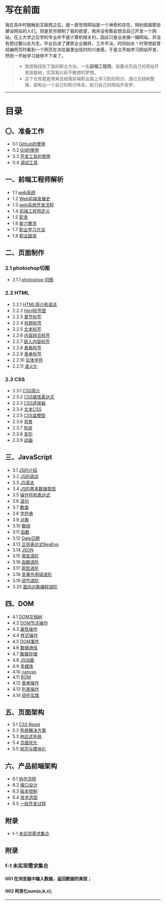 ﻿# 写在前面
我在高中时接触到互联网之后，就一直觉得网站是一个神奇的存在，特别佩服那些建设网站的人们。但是贫穷限制了我的欲望，我并没有敢妄想去自己开发一个网站。在上大学之后学的专业并不是计算机相关的，因此只是业余搞一搞网站，并没有想过要以此为生。毕业后进了建筑企业搬砖，工作平淡，时间如水！时常想起曾经编网页时看到一个网页在浏览器里出现时的兴奋感，于是又开始学习网站开发，然而一开始学习就停不下来了。

>* 我想我找到了我的职业方向，一名**前端工程师**。我要点亮自己的网站开发技能树，实现我以前不敢想的梦想。
>* 这个仓库就是用来总结我前端职业路上学习到的知识，通过总结和整理，架构出一个自己的知识体系，助力自己的网站开发梦。

---
# 目录
## 〇、准备工作
* 0.1 [Github的使用][0.1]
* 0.2 [Git的使用][0.2]
* 0.3 [开发工具的使用][0.3]
* 0.4 [调试工具][0.4]

## 一、前端工程师解析
* 1.1 [web系统][1.1]
* 1.2 [Web前端发展史][1.2]
* 1.3 [web系统开发流程][1.3]
* 1.4 [前端工程师定义][1.4]
* 1.5 [职责][1.5]
* 1.6 [能力要求][1.6]
* 1.7 [职业学习方法][1.7]
* 1.8 [职业路径][1.8]

## 二、页面制作
### 2.1 photoshop切图
* 2.1.1 [photoshop 切图][2.1.1]

### 2.2 HTML
* 2.2.1 [HTML简介和语法][2.2.1]
* 2.2.2 [html标签图][2.2.2]
* 2.2.3 [章节标签][2.2.3]
* 2.2.4 [标题标签][2.2.4]
* 2.2.5 [文本标签][2.2.5]
* 2.2.6 [内容组合标签][2.2.6]
* 2.2.7 [嵌入内容标签][2.2.7]
* 2.2.8 [表格标签][2.2.8]
* 2.2.9 [表单标签][2.2.9]
* 2.2.10 [实体字符][2.2.10]
* 2.2.11 [语义化][2.2.11]

### 2.3 CSS
* 2.3.1 [CSS简介][2.3.1]
* 2.3.2 [CSS属性表达式][2.3.2]
* 2.3.3 [CSS选择器][2.3.3]
* 2.3.4 [文本CSS][2.3.4]
* 2.3.5 [CSS盒模型][2.3.5]
* 2.3.6 [背景][2.3.6]
* 2.3.7 [布局][2.3.7]
* 2.3.8 [变形][2.3.8]
* 2.3.9 [动画][2.3.9]

## 三、JavaScript
* 3.1 [JS的介绍][3.1]
* 3.2 [JS的调试][3.2]
* 3.3 [JS语法][3.3]
* 3.4 [JS的基本数据类型][3.4]
* 3.5 [操作符和表达式][3.5]
* 3.6 [语句][3.6]
* 3.7 [数值][3.7]
* 3.8 [字符串][3.8]
* 3.9 [对象][3.9]
* 3.10 [数组][3.10]
* 3.11 [函数][3.11]
* 3.12 [Date日期][3.12]
* 3.13 [正则表达式RegExp][3.13]
* 3.14 [JSON][3.14]
* 3.15 [类型进阶][3.15]
* 3.16 [函数进阶][3.16]
* 3.17 [原型进阶][3.17]
* 3.18 [变量作用域进阶][3.18]
* 3.19 [闭包进阶][3.19]
* 3.20 [面向对象编程进阶][3.20]

## 四、DOM
* 4.1 [DOM文档树][4.1]
* 4.2 [DOM节点操作][4.2]
* 4.3 [属性操作][4.3]
* 4.4 [样式操作][4.4]
* 4.5 [DOM事件][4.5]
* 4.6 [数据通信][4.6]
* 4.7 [数据存储][4.7]
* 4.8 [JS动画][4.8]
* 4.9 [多媒体][4.9]
* 4.10 [canvas][4.10]
* 4.11 [BOM][4.11]
* 4.12 [表单操作][4.12]
* 4.13 [列表操作][4.13]
* 4.14 [组件实践][4.14]

## 五、页面架构
* 5.1 [CSS Reset][5.1]
* 5.2 [布局解决方案][5.2]
* 5.3 [响应式布局][5.3]
* 5.4 [页面优化][5.4]
* 5.5 [规范与模块化][5.5]

## 六、产品前端架构
* 6.1 [协作流程][6.1]
* 6.2 [接口设计][6.2]
* 6.3 [版本控制][6.3]
* 6.4 [技术选型][6.4]
* 6.5 [一般开发过程][6.5]

## 附录
* f-1 [未实现需求集合][f-1]



## 附录
### f-1 未实现需求集合
#### 001 在浏览器中输入数据，返回数据的类型；
#### 002 柯里化sum(a,b,c);

***
[0.1]:https://github.com/Wanlin-Lu/Front-end-knowledge-summary/blob/master/chapters/0.Tools-Preparation.md#01-github
[0.2]:https://github.com/Wanlin-Lu/Front-end-knowledge-summary/blob/master/chapters/0.Tools-Preparation.md#02-git-操作复习
[0.3]:https://github.com/Wanlin-Lu/Front-end-knowledge-summary/blob/master/chapters/0.Tools-Preparation.md#03-开发工具的选用-1
[0.4]:https://github.com/Wanlin-Lu/Front-end-knowledge-summary/blob/master/chapters/0.Tools-Preparation.md#04-调试工具-1
[1.1]: https://github.com/Wanlin-Lu/Front-end-knowledge-summary/blob/master/chapters/1.FE-engineer-analysis.md#11-web系统
[1.2]: https://github.com/Wanlin-Lu/Front-end-knowledge-summary/blob/master/chapters/1.FE-engineer-analysis.md#12-web前端发展史
[1.3]: https://github.com/Wanlin-Lu/Front-end-knowledge-summary/blob/master/chapters/1.FE-engineer-analysis.md#13-web系统开发流程
[1.4]: https://github.com/Wanlin-Lu/Front-end-knowledge-summary/blob/master/chapters/1.FE-engineer-analysis.md#14-前端工程师定义
[1.5]: https://github.com/Wanlin-Lu/Front-end-knowledge-summary/blob/master/chapters/1.FE-engineer-analysis.md#15-职责
[1.6]: https://github.com/Wanlin-Lu/Front-end-knowledge-summary/blob/master/chapters/1.FE-engineer-analysis.md#16-能力要求
[1.7]: https://github.com/Wanlin-Lu/Front-end-knowledge-summary/blob/master/chapters/1.FE-engineer-analysis.md#17-职业学习方法
[1.8]: https://github.com/Wanlin-Lu/Front-end-knowledge-summary/blob/master/chapters/1.FE-engineer-analysis.md#18-职业路径
[2.1.1]:https://github.com/Wanlin-Lu/Front-end-knowledge-summary/blob/master/chapters/2.Page-composition.md#21-photoshop-切图
[2.2.1]:https://github.com/Wanlin-Lu/Front-end-knowledge-summary/blob/master/chapters/2.Page-composition.md#221-html的简介和语法
[2.2.2]:https://github.com/Wanlin-Lu/Front-end-knowledge-summary/blob/master/chapters/2.Page-composition.md#222-html标签总图
[2.2.3]:https://github.com/Wanlin-Lu/Front-end-knowledge-summary/blob/master/chapters/2.Page-composition.md#223-章节标签
[2.2.4]:https://github.com/Wanlin-Lu/Front-end-knowledge-summary/blob/master/chapters/2.Page-composition.md#224-标题标签
[2.2.5]:https://github.com/Wanlin-Lu/Front-end-knowledge-summary/blob/master/chapters/2.Page-composition.md#225-文本标签
[2.2.6]:https://github.com/Wanlin-Lu/Front-end-knowledge-summary/blob/master/chapters/2.Page-composition.md#226-组合内容标签
[2.2.7]:https://github.com/Wanlin-Lu/Front-end-knowledge-summary/blob/master/chapters/2.Page-composition.md#227-嵌入内容标签
[2.2.8]:https://github.com/Wanlin-Lu/Front-end-knowledge-summary/blob/master/chapters/2.Page-composition.md#228-表格标签
[2.2.9]:https://github.com/Wanlin-Lu/Front-end-knowledge-summary/blob/master/chapters/2.Page-composition.md#229-表单标签
[2.2.10]:https://github.com/Wanlin-Lu/Front-end-knowledge-summary/blob/master/chapters/2.Page-composition.md#2210-实体字符
[2.2.11]:https://github.com/Wanlin-Lu/Front-end-knowledge-summary/blob/master/chapters/2.Page-composition.md#2211-语义化
[2.3.1]:https://github.com/Wanlin-Lu/Front-end-knowledge-summary/blob/master/chapters/2.Page-composition.md#231-css简介
[2.3.2]:https://github.com/Wanlin-Lu/Front-end-knowledge-summary/blob/master/chapters/2.Page-composition.md#232-css属性表达式
[2.3.3]:https://github.com/Wanlin-Lu/Front-end-knowledge-summary/blob/master/chapters/2.Page-composition.md#233-css选择器
[2.3.4]:https://github.com/Wanlin-Lu/Front-end-knowledge-summary/blob/master/chapters/2.Page-composition.md#234-文本css
[2.3.5]:https://github.com/Wanlin-Lu/Front-end-knowledge-summary/blob/master/chapters/2.Page-composition.md#235-css盒模型
[2.3.6]:https://github.com/Wanlin-Lu/Front-end-knowledge-summary/blob/master/chapters/2.Page-composition.md#236-背景
[2.3.7]:https://github.com/Wanlin-Lu/Front-end-knowledge-summary/blob/master/chapters/2.Page-composition.md#237-布局
[2.3.8]:https://github.com/Wanlin-Lu/Front-end-knowledge-summary/blob/master/chapters/2.Page-composition.md#238-变形
[2.3.9]:https://github.com/Wanlin-Lu/Front-end-knowledge-summary/blob/master/chapters/2.Page-composition.md#239-动画
[3.1]:https://github.com/Wanlin-Lu/Front-end-knowledge-summary/blob/master/chapters/3.Javascript.md#31-js的介绍
[3.2]:https://github.com/Wanlin-Lu/Front-end-knowledge-summary/blob/master/chapters/3.Javascript.md#32-js的调试
[3.3]:https://github.com/Wanlin-Lu/Front-end-knowledge-summary/blob/master/chapters/3.Javascript.md#33-js的语法
[3.4]:https://github.com/Wanlin-Lu/Front-end-knowledge-summary/blob/master/chapters/3.Javascript.md#34-js基本的数据类型
[3.5]:https://github.com/Wanlin-Lu/Front-end-knowledge-summary/blob/master/chapters/3.Javascript.md#35-操作符和表达式
[3.6]:https://github.com/Wanlin-Lu/Front-end-knowledge-summary/blob/master/chapters/3.Javascript.md#36-语句
[3.7]:https://github.com/Wanlin-Lu/Front-end-knowledge-summary/blob/master/chapters/3.Javascript.md#37-数值
[3.8]:https://github.com/Wanlin-Lu/Front-end-knowledge-summary/blob/master/chapters/3.Javascript.md#38-字符串
[3.9]:https://github.com/Wanlin-Lu/Front-end-knowledge-summary/blob/master/chapters/3.Javascript.md#39-对象
[3.10]:https://github.com/Wanlin-Lu/Front-end-knowledge-summary/blob/master/chapters/3.Javascript.md#310-数组
[3.11]:https://github.com/Wanlin-Lu/Front-end-knowledge-summary/blob/master/chapters/3.Javascript.md#311-函数
[3.12]:https://github.com/Wanlin-Lu/Front-end-knowledge-summary/blob/master/chapters/3.Javascript.md#312-date日期
[3.13]:https://github.com/Wanlin-Lu/Front-end-knowledge-summary/blob/master/chapters/3.Javascript.md#313-正则表达式regexp
[3.14]:https://github.com/Wanlin-Lu/Front-end-knowledge-summary/blob/master/chapters/3.Javascript.md#314-json
[3.15]:https://github.com/Wanlin-Lu/Front-end-knowledge-summary/blob/master/chapters/3.Javascript.md#315-类型进阶
[3.16]:https://github.com/Wanlin-Lu/Front-end-knowledge-summary/blob/master/chapters/3.Javascript.md#316-函数进阶
[3.17]:https://github.com/Wanlin-Lu/Front-end-knowledge-summary/blob/master/chapters/3.Javascript.md#317-原型进阶
[3.18]:https://github.com/Wanlin-Lu/Front-end-knowledge-summary/blob/master/chapters/3.Javascript.md#318-变量作用域进阶
[3.19]:https://github.com/Wanlin-Lu/Front-end-knowledge-summary/blob/master/chapters/3.Javascript.md#319-闭包进阶
[3.20]:https://github.com/Wanlin-Lu/Front-end-knowledge-summary/blob/master/chapters/3.Javascript.md#320-面向对象编程
[4.1]:https://github.com/Wanlin-Lu/Front-end-knowledge-summary/blob/master/chapters/4.DOM.md#41-dom文档树
[4.2]:https://github.com/Wanlin-Lu/Front-end-knowledge-summary/blob/master/chapters/4.DOM.md#42-节点操作
[4.3]:https://github.com/Wanlin-Lu/Front-end-knowledge-summary/blob/master/chapters/4.DOM.md#43-属性操作
[4.4]:https://github.com/Wanlin-Lu/Front-end-knowledge-summary/blob/master/chapters/4.DOM.md#44-样式操作
[4.5]:https://github.com/Wanlin-Lu/Front-end-knowledge-summary/blob/master/chapters/4.DOM.md#45-dom事件
[4.6]:https://github.com/Wanlin-Lu/Front-end-knowledge-summary/blob/master/chapters/4.DOM.md#46-数据通信
[4.7]:https://github.com/Wanlin-Lu/Front-end-knowledge-summary/blob/master/chapters/4.DOM.md#47-数据存储
[4.8]:https://github.com/Wanlin-Lu/Front-end-knowledge-summary/blob/master/chapters/4.DOM.md#48-js动画
[4.9]:https://github.com/Wanlin-Lu/Front-end-knowledge-summary/blob/master/chapters/4.DOM.md#49-多媒体
[4.10]:https://github.com/Wanlin-Lu/Front-end-knowledge-summary/blob/master/chapters/4.DOM.md#410-图形编程canvas
[4.11]:https://github.com/Wanlin-Lu/Front-end-knowledge-summary/blob/master/chapters/4.DOM.md#411-bom
[4.12]:https://github.com/Wanlin-Lu/Front-end-knowledge-summary/blob/master/chapters/4.DOM.md#412-表单操作
[4.13]:https://github.com/Wanlin-Lu/Front-end-knowledge-summary/blob/master/chapters/4.DOM.md#413-列表操作
[4.14]:https://github.com/Wanlin-Lu/Front-end-knowledge-summary/blob/master/chapters/4.DOM.md#414-组件实践
[5.1]:https://github.com/Wanlin-Lu/Front-end-knowledge-summary/blob/master/chapters/5.Web-architecture.md#51-css-reset
[5.2]:https://github.com/Wanlin-Lu/Front-end-knowledge-summary/blob/master/chapters/5.Web-architecture.md#52-布局解决方案
[5.3]:https://github.com/Wanlin-Lu/Front-end-knowledge-summary/blob/master/chapters/5.Web-architecture.md#53-响应式布局
[5.4]:https://github.com/Wanlin-Lu/Front-end-knowledge-summary/blob/master/chapters/5.Web-architecture.md#54-页面优化
[5.5]:https://github.com/Wanlin-Lu/Front-end-knowledge-summary/blob/master/chapters/5.Web-architecture.md#55-规范与模块化
[6.1]:https://github.com/Wanlin-Lu/Front-end-knowledge-summary/blob/master/chapters/6.FE-architecture.md#61-协作流程
[6.2]:https://github.com/Wanlin-Lu/Front-end-knowledge-summary/blob/master/chapters/6.FE-architecture.md#62-接口设计
[6.3]:https://github.com/Wanlin-Lu/Front-end-knowledge-summary/blob/master/chapters/6.FE-architecture.md#63-版本控制
[6.4]:https://github.com/Wanlin-Lu/Front-end-knowledge-summary/blob/master/chapters/6.FE-architecture.md#64-技术选型
[6.5]:https://github.com/Wanlin-Lu/Front-end-knowledge-summary/blob/master/chapters/6.FE-architecture.md#65-一般开发流程
[f-1]:https://github.com/Wanlin-Lu/Front-end-knowledge-summary#f-1-未实现需求集合